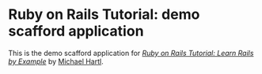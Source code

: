 # Ruby on Rails Tutorial: demo scafford application

This is the demo scafford application for [*Ruby on Rails Tutorial: Learn Rails by Example*](http://railstutorial.org/) by [Michael Hartl](http://michaelhartl.com/).
